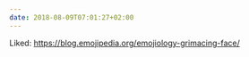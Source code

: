 ```yaml
---
date: 2018-08-09T07:01:27+02:00
---
```


Liked: https://blog.emojipedia.org/emojiology-grimacing-face/
